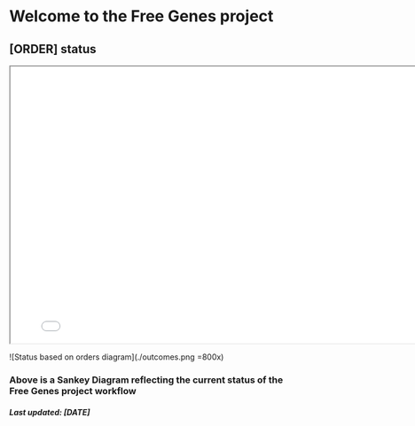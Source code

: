 # Welcome to the Free Genes project

## [ORDER] status

<iframe width="800" height="500" src="sankey.html"></iframe>

![Status based on orders diagram](./outcomes.png =800x)

### Above is a Sankey Diagram reflecting the current status of the Free Genes project workflow

##### Last updated: [DATE]
